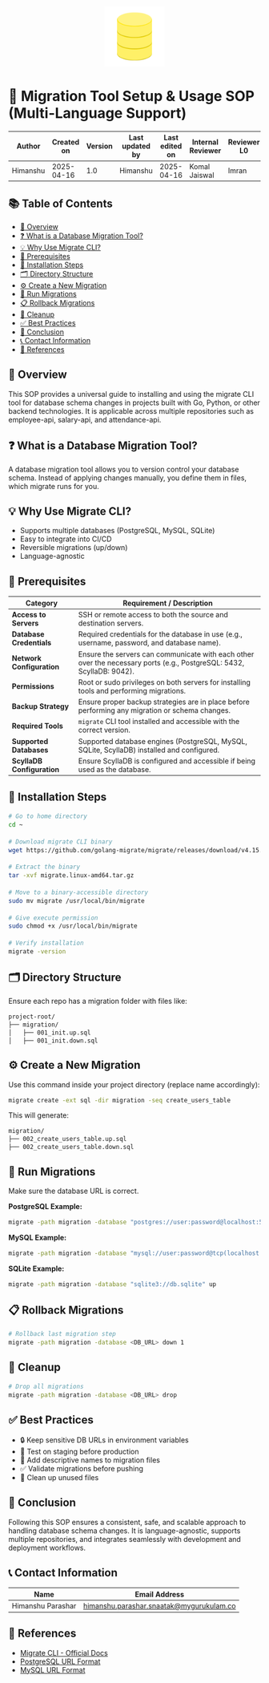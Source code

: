 
<p align="center"> <img src="https://raw.githubusercontent.com/github/explore/main/topics/database/database.png" alt="Migration Logo" width="120"/> </p>

# 🔄 Migration Tool Setup & Usage SOP (Multi-Language Support)

| Author   | Created on | Version | Last updated by | Last edited on | Internal Reviewer | Reviewer L0 | Reviewer L1 | Reviewer L2 |
|----------|------------|---------|------------------|----------------|-------------------|-------------|-------------|-------------|
| Himanshu | 2025-04-16 | 1.0     | Himanshu         | 2025-04-16     | Komal Jaiswal     | Imran       | Shashi      | Mahesh Kumar |

## 📚 Table of Contents
- [📌 Overview](#overview)
- [❓ What is a Database Migration Tool?](#what-is-a-database-migration-tool)
- [💡 Why Use Migrate CLI?](#why-use-migrate-cli)
- [🔧 Prerequisites](#prerequisites)
- [🔧 Installation Steps](#installation-steps)
- [🗂️ Directory Structure](#directory-structure)
- [⚙️ Create a New Migration](#create-a-new-migration)
- [🚀 Run Migrations](#run-migrations)
- [📋 Rollback Migrations](#rollback-migrations)
- [🧼 Cleanup](#cleanup)
- [✅ Best Practices](#best-practices)
- [🧾 Conclusion](#conclusion)
- [📞 Contact Information](#contact-information)
- [📎 References](#references)

  
## 📌 Overview
This SOP provides a universal guide to installing and using the migrate CLI tool for database schema changes in projects built with Go, Python, or other backend technologies. It is applicable across multiple repositories such as employee-api, salary-api, and attendance-api.

## ❓ What is a Database Migration Tool?
A database migration tool allows you to version control your database schema. Instead of applying changes manually, you define them in files, which migrate runs for you.

## 💡 Why Use Migrate CLI?
- Supports multiple databases (PostgreSQL, MySQL, SQLite)
- Easy to integrate into CI/CD
- Reversible migrations (up/down)
- Language-agnostic

## 🔧 Prerequisites

| **Category**               | **Requirement / Description**                              |
|----------------------------|------------------------------------------------------------|
| **Access to Servers**      | SSH or remote access to both the source and destination servers. |
| **Database Credentials**   | Required credentials for the database in use (e.g., username, password, and database name). |
| **Network Configuration**  | Ensure the servers can communicate with each other over the necessary ports (e.g., PostgreSQL: 5432, ScyllaDB: 9042). |
| **Permissions**            | Root or sudo privileges on both servers for installing tools and performing migrations. |
| **Backup Strategy**        | Ensure proper backup strategies are in place before performing any migration or schema changes. |
| **Required Tools**         | `migrate` CLI tool installed and accessible with the correct version. |
| **Supported Databases**    | Supported database engines (PostgreSQL, MySQL, SQLite, ScyllaDB) installed and configured. |
| **ScyllaDB Configuration** | Ensure ScyllaDB is configured and accessible if being used as the database. |


## 🔧 Installation Steps
```bash
# Go to home directory
cd ~

# Download migrate CLI binary
wget https://github.com/golang-migrate/migrate/releases/download/v4.15.2/migrate.linux-amd64.tar.gz

# Extract the binary
tar -xvf migrate.linux-amd64.tar.gz

# Move to a binary-accessible directory
sudo mv migrate /usr/local/bin/migrate

# Give execute permission
sudo chmod +x /usr/local/bin/migrate

# Verify installation
migrate -version
```

## 🗂️ Directory Structure
Ensure each repo has a migration folder with files like:
```
project-root/
├── migration/
│   ├── 001_init.up.sql
│   ├── 001_init.down.sql
```

## ⚙️ Create a New Migration
Use this command inside your project directory (replace name accordingly):
```bash
migrate create -ext sql -dir migration -seq create_users_table
```
This will generate:
```
migration/
├── 002_create_users_table.up.sql
├── 002_create_users_table.down.sql
```

## 🚀 Run Migrations
Make sure the database URL is correct.

**PostgreSQL Example:**
```bash
migrate -path migration -database "postgres://user:password@localhost:5432/dbname?sslmode=disable" up
```

**MySQL Example:**
```bash
migrate -path migration -database "mysql://user:password@tcp(localhost:3306)/dbname" up
```

**SQLite Example:**
```bash
migrate -path migration -database "sqlite3://db.sqlite" up
```

## 📋 Rollback Migrations
```bash
# Rollback last migration step
migrate -path migration -database <DB_URL> down 1
```

## 🧼 Cleanup
```bash
# Drop all migrations
migrate -path migration -database <DB_URL> drop
```

## ✅ Best Practices
- 🔒 Keep sensitive DB URLs in environment variables
- 🧪 Test on staging before production
- 🧾 Add descriptive names to migration files
- ✅ Validate migrations before pushing
- 🧹 Clean up unused files

## 🧾 Conclusion
Following this SOP ensures a consistent, safe, and scalable approach to handling database schema changes. It is language-agnostic, supports multiple repositories, and integrates seamlessly with development and deployment workflows.

## 📞 Contact Information

| Name             | Email Address                               |
|------------------|---------------------------------------------|
| Himanshu Parashar| himanshu.parashar.snaatak@mygurukulam.co    |

## 📎 References
- [Migrate CLI - Official Docs](https://github.com/golang-migrate/migrate)
- [PostgreSQL URL Format](https://www.postgresql.org/docs/current/libpq-connect.html#LIBPQ-CONNSTRING)
- [MySQL URL Format](https://github.com/go-sql-driver/mysql#dsn-data-source-name)
